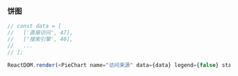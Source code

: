 ### 饼图

<!--start-code-->

```js
// const data = [
//   ['直接访问', 47],
//   ['搜索引擎', 40],
//   ...
// ];

ReactDOM.render(<PieChart name="访问来源" data={data} legend={false} startAngle={210} />);
```

<!--end-code-->
